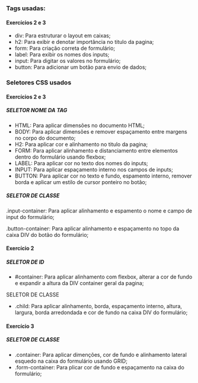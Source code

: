 ### Tags usadas:
#### Exercícios 2 e 3

  - div: Para estruturar o layout em caixas;
  - h2: Para exibir e denotar importância no titulo da pagina;
  - form: Para criação correta de formulário;
  - label: Para exibir os nomes dos inputs;
  - input: Para digitar os valores no formulário;
  - button: Para adicionar um botão para envio de dados;

### Seletores CSS usados
#### Exercícios 2 e 3
##### SELETOR NOME DA TAG

  - HTML: Para aplicar dimensões no documento HTML;
  - BODY: Para aplicar dimensões e remover espaçamento entre margens no corpo do documento;
  - H2: Para aplicar cor e alinhamento no titulo da pagina;
  - FORM: Para aplicar alinhamento e distanciamento entre elementos dentro do formulário usando flexbox;
  - LABEL: Para aplicar cor no texto dos nomes do inputs;
  - INPUT: Para aplicar espaçamento interno nos campos de inputs;
  - BUTTON: Para aplicar cor no texto e fundo, espamento interno, remover borda e aplicar um estilo de cursor ponteiro no botão;

##### SELETOR DE CLASSE

.input-container: Para aplicar alinhamento e espamento o nome e campo de input do formulário;

.button-container: Para aplicar alinhamento e espaçamento no topo da caixa DIV do botão do formulário;

#### Exercício 2
##### SELETOR DE ID

  - #container: Para aplicar alinhamento com flexbox, alterar a cor de fundo e expandir a altura da DIV container geral da pagina;

SELETOR DE CLASSE

  - .child: Para aplicar alinhamento, borda, espaçamento interno, altura, largura, borda arredondada e cor de fundo na caixa DIV do formulário;

#### Exercício 3

##### SELETOR DE CLASSE

  - .container: Para aplicar dimenções, cor de fundo e alinhamento lateral esquedo na caixa do formulário usando GRID;
  - .form-container: Para plicar cor de fundo e espaçamento na caixa do formulário;